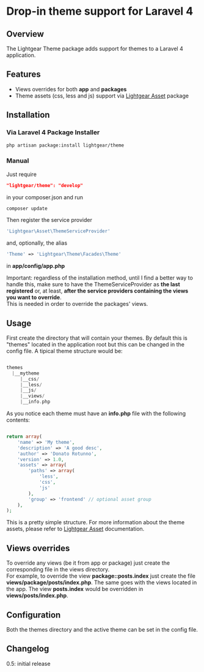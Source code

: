 # Drop-in theme support for Laravel 4

## Overview
The Lightgear Theme package adds support for themes to a Laravel 4 application.

## Features

* Views overrides for both **app** and **packages**
* Theme assets (css, less and js) support via [Lightgear Asset](https://github.com/lightgear/asset "") package

## Installation

### Via Laravel 4 Package Installer
```bash
php artisan package:install lightgear/theme
```
### Manual
Just require
```json
"lightgear/theme": "develop"
```
in your composer.json
and run
```bash
composer update
```
Then register the service provider
```php
'Lightgear\Asset\ThemeServiceProvider'
```
and, optionally, the alias
```php
'Theme' => 'Lightgear\Theme\Facades\Theme'
```
in **app/config/app.php**

Important: regardless of the installation method, until I find a better way to handle this, make sure to have the ThemeServiceProvider as **the last registered** or, at least, **after the service providers containing the views you want to override**.  
This is needed in order to override the packages' views.

## Usage
First create the directory that will contain your themes.
By default this is "themes" located in the application root but this can be changed in the config file.
A tipical theme structure would be:

```php

themes
  |__mytheme
     |__css/
     |__less/
     |__js/
     |__views/
     |__info.php

```

As you notice each theme must have an **info.php** file with the following contents:

```php

return array(
    'name' => 'My theme',
    'description' => 'A good desc',
    'author' => 'Donato Rotunno',
    'version' => 1.0,
    'assets' => array(
        'paths' => array(
            'less',
            'css',
            'js'
        ),
        'group' => 'frontend' // optional asset group
    ),
);

```
This is a pretty simple structure.
For more information about the theme assets, please refer to [Lightgear Asset](https://github.com/lightgear/asset "") documentation.

## Views overrides
To override any views (be it from app or package) just create the corresponding file in the views directory.  
For example, to override the view **package::posts.index** just create the file **views/package/posts/index.php**.
The same goes with the views located in the app.
The view **posts.index** would be overridden in **views/posts/index.php**.

## Configuration
Both the themes directory and the active theme can be set in the config file.

## Changelog
0.5: initial release
